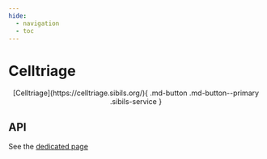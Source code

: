 ```yaml
---
hide:
  - navigation
  - toc
---
```


# Celltriage

<p style="text-align: center" markdown>
  [Celltriage](https://celltriage.sibils.org/){ .md-button .md-button--primary .sibils-service }
</p>

## API

See the [dedicated page](https://celltriage.sibils.org/docs)
